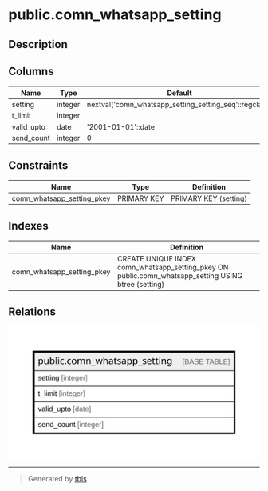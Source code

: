 # public.comn_whatsapp_setting

## Description

## Columns

| Name | Type | Default | Nullable | Children | Parents | Comment |
| ---- | ---- | ------- | -------- | -------- | ------- | ------- |
| setting | integer | nextval('comn_whatsapp_setting_setting_seq'::regclass) | false |  |  |  |
| t_limit | integer |  | true |  |  |  |
| valid_upto | date | '2001-01-01'::date | true |  |  |  |
| send_count | integer | 0 | true |  |  |  |

## Constraints

| Name | Type | Definition |
| ---- | ---- | ---------- |
| comn_whatsapp_setting_pkey | PRIMARY KEY | PRIMARY KEY (setting) |

## Indexes

| Name | Definition |
| ---- | ---------- |
| comn_whatsapp_setting_pkey | CREATE UNIQUE INDEX comn_whatsapp_setting_pkey ON public.comn_whatsapp_setting USING btree (setting) |

## Relations

![er](public.comn_whatsapp_setting.svg)

---

> Generated by [tbls](https://github.com/k1LoW/tbls)
